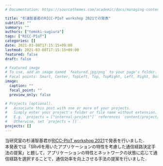 ```yaml
---
# Documentation: https://sourcethemes.com/academic/docs/managing-content/

title: "杉浦智基君のRICC-PIoT workshop 2021での発表"
subtitle: ""
summary: ""
authors: ["tomoki-sugiura"]
tags: ["RICC-PIoT"]
categories: []
date: 2021-03-08T17:15:15+09:00
lastmod: 2021-03-08T17:15:15+09:00
featured: false
draft: false

# Featured image
# To use, add an image named `featured.jpg/png` to your page's folder.
# Focal points: Smart, Center, TopLeft, Top, TopRight, Left, Right, BottomLeft, Bottom, BottomRight.
image:
  caption: ""
  focal_point: ""
  preview_only: false

# Projects (optional).
#   Associate this post with one or more of your projects.
#   Simply enter your project's folder or file name without extension.
#   E.g. `projects = ["internal-project"]` references `content/project/deep-learning/index.md`.
#   Otherwise, set `projects = []`.
projects: []
---
```


当研究室の杉浦智基君が[RICC-PIoT workshop 2021](https://ricc.itrc.net/events/ricc-piot-workshop-2021)で発表を行いました．<br>
本発表では「SRv6を用いたアプリケーションの特性を考慮した通信経路決定手法の提案」と題して，アプリケーションの特性とネットワークの状態に応じて通信経路を選択することで，通信効率を向上させる手法の提案を行いました．

<script async class="speakerdeck-embed" data-id="ef6a50a6bcbe4e679b724733627c1daf" data-ratio="1.33333333333333" src="//speakerdeck.com/assets/embed.js"></script>